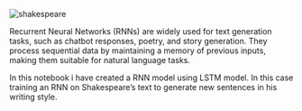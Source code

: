 ![shakespeare](https://images2.minutemediacdn.com/image/upload/c_crop,x_0,y_0,w_3838,h_2158/c_fill,w_720,ar_16:9,f_auto,q_auto,g_auto/images/voltaxMediaLibrary/mmsport/mentalfloss/01hvvqn9pbe0z45dtkef.jpg)

Recurrent Neural Networks (RNNs) are widely used for text generation tasks, such as chatbot responses, poetry, and story generation. They process sequential data by maintaining a memory of previous inputs, making them suitable for natural language tasks.


In this notebook i have created a RNN model using LSTM model. In this case training an RNN on Shakespeare’s text to generate new sentences in his writing style.
